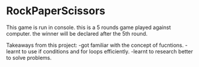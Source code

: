 # RockPaperScissors


This game is run in console. this is a 5 rounds game played against computer. the winner will be declared after the 5th round.

Takeaways from this project:
-got familiar with the concept of fucntions.
-learnt to use if conditions and for loops efficiently. 
-learnt to research better to solve problems.